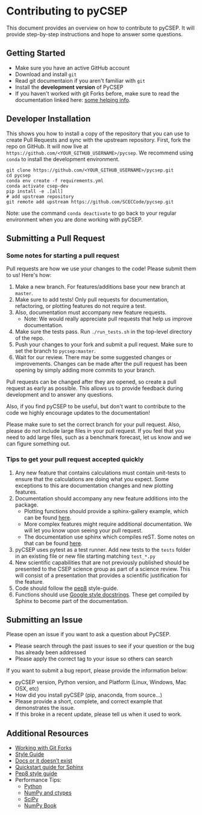 # Contributing to pyCSEP

This document provides an overview on how to contribute to pyCSEP. It will provide step-by-step instructions and hope to 
answer some questions.


## Getting Started

* Make sure you have an active GitHub account
* Download and install `git`
* Read git documentaion if you aren't familiar with `git`
* Install the **development version** of PyCSEP
* If you haven't worked with git Forks before, make sure to read the documentation linked here:
[some helping info](https://help.github.com/en/github/collaborating-with-issues-and-pull-requests/working-with-forks).

## Developer Installation

This shows you how to install a copy of the repository that you can use to create Pull Requests and sync with the upstream
repository. First, fork the repo on GitHub. It will now live at `https://github.com/<YOUR_GITHUB_USERNAME>/pycsep`. 
We recommend using `conda` to install the development environment.

    git clone https://github.com/<YOUR_GITHUB_USERNAME>/pycsep.git
    cd pycsep
    conda env create -f requirements.yml
    conda activate csep-dev
    pip install -e .[all]
    # add upstream repository
    git remote add upstream https://github.com/SCECCode/pycsep.git
    
Note: use the command `conda deactivate` to go back to your regular environment when you are done working with pyCSEP.

## Submitting a Pull Request

### Some notes for starting a pull request

Pull requests are how we use your changes to the code! Please submit them to us! Here's how:

1. Make a new branch. For features/additions base your new branch at `master`.
2. Make sure to add tests! Only pull requests for documentation, refactoring, or plotting features do not require a test.
3. Also, documentation must accompany new feature requests.
    - Note: We would really appreciate pull requests that help us improve documentation.
3. Make sure the tests pass. Run `./run_tests.sh` in the top-level directory of the repo.
4. Push your changes to your fork and submit a pull request. Make sure to set the branch to `pycsep:master`.
5. Wait for our review. There may be some suggested changes or improvements. Changes can be made after
the pull request has been opening by simply adding more commits to your branch.

Pull requests can be changed after they are opened, so create a pull request as early as possible.
This allows us to provide feedback during development and to answer any questions.

Also, if you find pyCSEP to be useful, but don't want to contribute to the code we highly encourage updates to the documentation!

Please make sure to set the correct branch for your pull request. Also, please do not include large files in your pull request.
If you feel that you need to add large files, such as a benchmark forecast, let us know and we can figure something out.

### Tips to get your pull request accepted quickly

1. Any new feature that contains calculations must contain unit-tests to ensure that the calculations are doing what you
expect. Some exceptions to this are documentation changes and new plotting features. 
2. Documentation should accompany any new feature additions into the package.
    * Plotting functions should provide a sphinx-gallery example, which can be found [here](https://github.com/SCECcode/pycsep/blob/master/examples/tutorials/catalog_filtering.py).
    * More complex features might require additional documentation. We will let you know upon seeing your pull request.
    * The documentation use sphinx which compiles reST. Some notes on that can be found [here](https://www.sphinx-doc.org/en/master/usage/quickstart.html).
3. pyCSEP uses pytest as a test runner. Add new tests to the `tests` folder in an existing file or new file starting matching `test_*.py`
4. New scientific capabilities that are not previously published should be presented to the CSEP science group as part of a 
science review. This will consist of a presentation that provides a scientific justification for the feature.
5. Code should follow the [pep8](https://pep8.org/) style-guide.
6. Functions should use [Google style docstrings](https://www.sphinx-doc.org/en/master/usage/extensions/example_google.html). These 
get compiled by Sphinx to become part of the documentation.
 
## Submitting an Issue

Please open an issue if you want to ask a question about PyCSEP.

* Please search through the past issues to see if your question or the bug has already been addressed
* Please apply the correct tag to your issue so others can search

If you want to submit a bug report, please provide the information below:
* pyCSEP version, Python version, and Platform (Linux, Windows, Mac OSX, etc)
* How did you install pyCSEP (pip, anaconda, from source...)
* Please provide a short, complete, and correct example that demonstrates the issue.
* If this broke in a recent update, please tell us when it used to work.

## Additional Resources
* [Working with Git Forks](https://help.github.com/en/github/collaborating-with-issues-and-pull-requests/working-with-forks)
* [Style Guide](http://google.github.io/styleguide/pyguide.html)
* [Docs or it doesn’t exist](https://lukeplant.me.uk/blog/posts/docs-or-it-doesnt-exist/)
* [Quickstart guide for Sphinx](https://www.sphinx-doc.org/en/master/usage/quickstart.html)
* [Pep8 style guide](https://pep8.org/)
* Performance Tips:
  * [Python](https://wiki.python.org/moin/PythonSpeed/PerformanceTips)
  * [NumPy and ctypes](https://scipy-cookbook.readthedocs.io/)
  * [SciPy](https://www.scipy.org/docs.html)
  * [NumPy Book](http://csc.ucdavis.edu/~chaos/courses/nlp/Software/NumPyBook.pdf)
